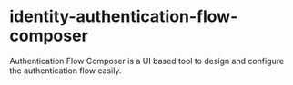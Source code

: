 # identity-authentication-flow-composer
Authentication Flow Composer is a UI based tool to design and configure the authentication flow easily.
